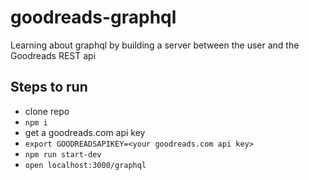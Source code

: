 # goodreads-graphql
Learning about graphql by building a server between the user and the Goodreads REST api

## Steps to run

- clone repo
- `npm i`
- get a goodreads.com api key
- `export GOODREADSAPIKEY=<your goodreads.com api key>`
- `npm run start-dev`
- `open localhost:3000/graphql`
